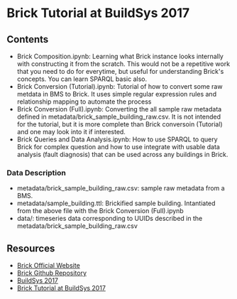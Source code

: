 # Brick Tutorial at BuildSys 2017

## Contents
- Brick Composition.ipynb: Learning what Brick instance looks internally with constructing it from the scratch. This would not be a repetitive work that you need to do for everytime, but useful for understanding Brick's concepts. You can learn SPARQL basic also.
- Brick Conversion (Tutorial).ipynb: Tutorial of how to convert some raw metdata in BMS to Brick. It uses simple regular expression rules and relationship mapping to automate the process
- Brick Conversion (Full).ipynb: Converting the all sample raw metadata defined in metadata/brick_sample_building_raw.csv. It is not intended for the tutorial, but it is more complete than Brick conversoin (Tutorial) and one may look into it if interested.
- Brick Queries and Data Analysis.ipynb: How to use SPARQL to query Brick for complex question and how to use integrate with usable data analysis (fault diagnosis) that can be used across any buildings in Brick.


### Data Description
- metadata/brick_sample_building_raw.csv: sample raw metadata from a BMS.
- metadata/sample_building.ttl: Brickified sample building. Intantiated from the above file with the Brick Conversion (Full).ipynb
- data/: timeseries data corresponding to UUIDs described in the metadata/brick_sample_building_raw.csv


## Resources
- [Brick Official Website](http://brickschema.org/)
- [Brick Github Repository](https://github.com/BuildSysUniformMetadata/Brick.git)
- [BuildSys 2017](http://buildsys.acm.org/2017/)
- [Brick Tutorial at BuildSys 2017](https://brickschema.org/buildsys2017/)
